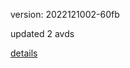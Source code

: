 version: 2022121002-60fb

updated 2 avds

[details](https://github.com/0x74f917491bfa7ebfa379/ali_avd_db/blob/master/change_log/2022/12/10/02/60fb.txt)